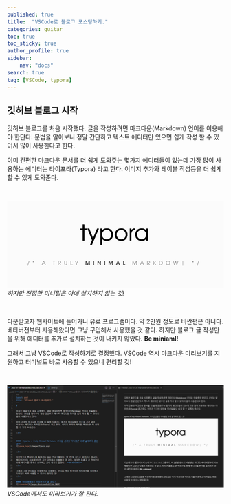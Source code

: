 ```yaml
---
published: true
title:  "VSCode로 블로그 포스팅하기."
categories: guitar
toc: true
toc_sticky: true
author_profile: true
sidebar:
    nav: "docs"
search: true
tag: [VSCode, typora]
---
```


## 깃허브 블로그 시작

깃허브 블로그를 처음 시작했다. 글을 작성하려면 마크다운(Markdown) 언어를 이용해야 한단다. 문법을 알아보니 정말 간단하고 텍스트 에디터만 있으면 쉽게 작성 할 수 있어서 많이 사용한다고 한다.  

이미 간편한 마크다운 문서를 더 쉽게 도와주는 몇가지 에디터들이 있는데 가장 많이 사용하는 에디터는 타이포라(Typora) 라고 한다. 이미지 추가와 테이블 작성등을 더 쉽게 할 수 있게 도와준다.

<br>  

![typora_logo](/images/Typora.png)
*하지만 진정한 미니멀은 아예 설치하지 않는 것!*

<br>  

다운받고자 웹사이트에 들어가니 유료 프로그램이다. 약 2만원 정도로 비싼편은 아니다.
베타버전부터 사용해왔다면 그냥 구입해서 사용했을 것 같다. 하지만 블로그 글 작성만을 위해 에디터를 추가로 설치하는 것이 내키지 않았다.  **Be miniaml!**  


그래서 그냥 VSCode로 작성하기로 결정했다. VSCode 역시 마크다운 미리보기를 지원하고 터미널도 바로 사용할 수 있으니 편리할 것!   

<br>  

![screenshot](/images/MarkdownOnVSCode.PNG)
*VSCode에서도 미리보기가 잘 된다.*
